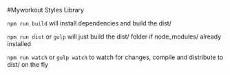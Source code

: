 #Myworkout Styles Library

``npm run build`` will install dependencies and build the dist/

``npm run dist`` or ``gulp`` will just build the dist/ folder if node_modules/ already installed

``npm run watch`` or ``gulp watch`` to watch for changes, compile and distribute to dist/ on the fly